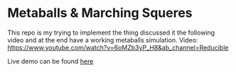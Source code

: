 # Metaballs & Marching Squeres

This repo is my trying to implement the thing discussed it the following video and at the end have a working metaballs
simulation.
Video: <a href="https://www.youtube.com/watch?v=6oMZb3yP_H8&ab_channel=Reducible">https://www.youtube.com/watch?v=6oMZb3yP_H8&ab_channel=Reducible</a>

Live demo can be found <a href="https://itayelf.github.io/metaballs/">here</a>